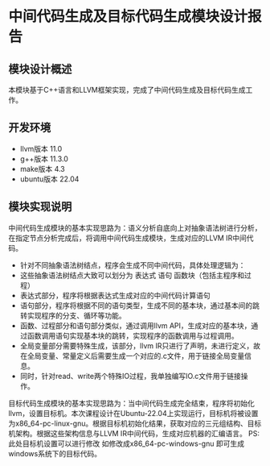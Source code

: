#  中间代码生成及目标代码生成模块设计报告

## 模块设计概述

本模块基于C++语言和LLVM框架实现，完成了中间代码生成及目标代码生成工作。

## 开发环境

- llvm版本 11.0
- g++版本 11.3.0 
- make版本 4.3
- ubuntu版本 22.04

## 模块实现说明

中间代码生成模块的基本实现思路为：语义分析自底向上对抽象语法树进行分析，在指定节点分析完成后，将调用中间代码生成模块，生成对应的LLVM IR中间代码。

- 针对不同抽象语法树结点，程序会生成不同中间代码，具体处理逻辑为：
- 这些抽象语法树结点大致可以划分为 表达式 语句 函数块（包括主程序和过程）
- 表达式部分，程序将根据表达式生成对应的中间代码计算语句
- 语句部分，程序将根据不同的语句类型，生成不同的基本块，通过基本间的跳转实现程序的分支、循环等功能。
- 函数、过程部分和语句部分类似，通过调用llvm API，生成对应的基本块，通过函数调用语句实现基本块的跳转，实现程序的函数调用与过程调用。
- 全局变量部分需要特殊生成，该部分，llvm IR只进行了声明，未进行定义，故在全局变量、常量定义后需要生成一个对应的.c文件，用于链接全局变量信息。
- 同时，针对read、write两个特殊IO过程，我单独编写IO.c文件用于链接操作。

目标代码生成模块的基本实现思路为：当中间代码生成完全结束，程序将初始化llvm，设置目标机。本次课程设计在Ubuntu-22.04上实现运行，目标机将被设置为x86_64-pc-linux-gnu。根据目标机初始化结果，获取对应的三元组结构、目标机架构。根据这些架构信息与LLVM IR中间代码，生成对应机器的汇编语言。
PS: 此处目标机设置可以进行修改 如修改成x86_64-pc-windows-gnu 即可生成windows系统下的目标代码。